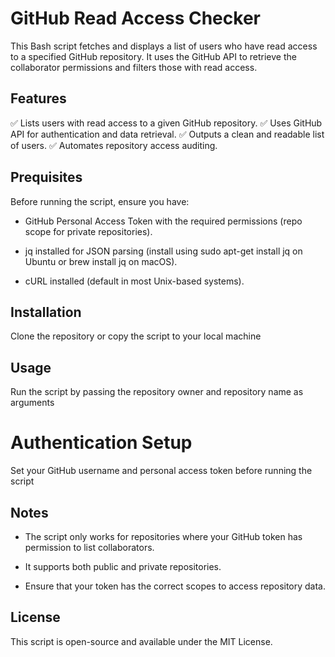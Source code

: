 # GitHub Read Access Checker

This Bash script fetches and displays a list of users who have read access to a specified GitHub repository. It uses the GitHub API to retrieve the collaborator permissions and filters those with read access.

## Features
✅ Lists users with read access to a given GitHub repository.
✅ Uses GitHub API for authentication and data retrieval.
✅ Outputs a clean and readable list of users.
✅ Automates repository access auditing.

## Prequisites
Before running the script, ensure you have:

* GitHub Personal Access Token with the required permissions (repo scope for private repositories).

* jq installed for JSON parsing (install using sudo apt-get install jq on Ubuntu or brew install jq on macOS).

* cURL installed (default in most Unix-based systems).

## Installation
Clone the repository or copy the script to your local machine

## Usage
Run the script by passing the repository owner and repository name as arguments

# Authentication Setup
Set your GitHub username and personal access token before running the script

##  Notes
* The script only works for repositories where your GitHub token has permission to list collaborators.

* It supports both public and private repositories.

* Ensure that your token has the correct scopes to access repository data.

##  License
This script is open-source and available under the MIT License.



